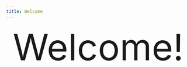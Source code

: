 ```yaml
---
title: Welcome
---
```


<div style="text-align: center;">
  <span style="font-size: 100px;">Welcome!</span>
</div>
